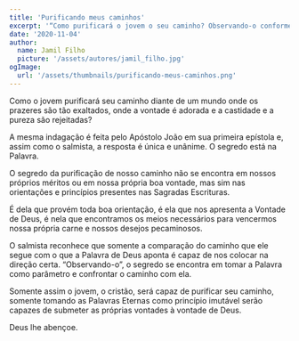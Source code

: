 ```yaml
---
title: 'Purificando meus caminhos'
excerpt: '“Como purificará o jovem o seu caminho? Observando-o conforme a tua palavra” – Salmos 119:9'
date: '2020-11-04'
author:
  name: Jamil Filho
  picture: '/assets/autores/jamil_filho.jpg'
ogImage:
  url: '/assets/thumbnails/purificando-meus-caminhos.png'
---
```


Como o jovem purificará seu caminho diante de um mundo onde os prazeres são tão exaltados, onde a vontade é adorada e a castidade e a pureza são rejeitadas?

A mesma indagação é feita pelo Apóstolo João em sua primeira epístola e, assim como o salmista, a resposta é única e unânime. O segredo está na Palavra.

O segredo da purificação de nosso caminho não se encontra em nossos próprios méritos ou em nossa própria boa vontade, mas sim nas orientações e princípios presentes nas Sagradas Escrituras.

É dela que provém toda boa orientação, é ela que nos apresenta a Vontade de Deus, é nela que encontramos os meios necessários para vencermos nossa própria carne e nossos desejos pecaminosos.

O salmista reconhece que somente a comparação do caminho que ele segue com o que a Palavra de Deus aponta é capaz de nos colocar na direção certa. “Observando-o”, o segredo se encontra em tomar a Palavra como parâmetro e confrontar o caminho com ela.

Somente assim o jovem, o cristão, será capaz de purificar seu caminho, somente tomando as Palavras Eternas como princípio imutável serão capazes de submeter as próprias vontades à vontade de Deus.

Deus lhe abençoe.